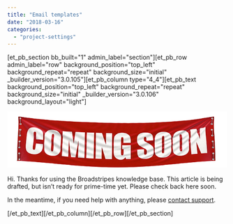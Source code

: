 ```yaml
---
title: "Email templates"
date: "2018-03-16"
categories: 
  - "project-settings"
---
```


\[et\_pb\_section bb\_built="1" admin\_label="section"\]\[et\_pb\_row admin\_label="row" background\_position="top\_left" background\_repeat="repeat" background\_size="initial" \_builder\_version="3.0.105"\]\[et\_pb\_column type="4\_4"\]\[et\_pb\_text background\_position="top\_left" background\_repeat="repeat" background\_size="initial" \_builder\_version="3.0.106" background\_layout="light"\]

[![](images/e0b6fa7-coming-soon-3.png)](https://help.broadstripes.com/wp-content/uploads/2018/03/e0b6fa7-coming-soon-3.png)

Hi. Thanks for using the Broadstripes knowledge base. This article is being drafted, but isn’t ready for prime-time yet. Please check back here soon.

In the meantime, if you need help with anything, please [contact support](mailto:support@broadstripes.com).

\[/et\_pb\_text\]\[/et\_pb\_column\]\[/et\_pb\_row\]\[/et\_pb\_section\]
